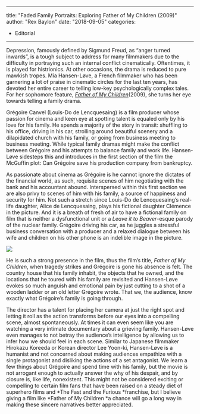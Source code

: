 
---
title: "Faded Family Portraits: Exploring Father of My Children (2009)"
author: "Rex Baylon"
date: "2018-09-05"
categories:
- Editorial
---

Depression, famously defined by Sigmund Freud, as “anger turned inwards”, is a tough subject to address for many filmmakers due to the difficulty in portraying such an internal conflict cinematically. Oftentimes, it is played for histrionics. At other occasions, the drama is reduced to pure mawkish tropes. Mia Hansen-Løve, a French filmmaker who has been garnering a lot of praise in cinematic circles for the last ten years, has devoted her entire career to telling low-key psychologically complex tales. For her sophomore feature, *[Father of My Children](https://vrv.co/watch/GRW4DJ1GY/The-Father-of-My-Children?utm_source=editorial_vrv&amp;utm_medium=blog_vrv&amp;utm_campaign=faded-family-portrait-exploring-father-of-my-children)*(2009), she turns her eye towards telling a family drama.

Grégoire Canvel (Louis-Do de Lencquesaing) is a film producer whose passion for cinema and keen eye at spotting talent is equaled only by his love for his family. He spends a majority of the story in transit: shuffling to his office, driving in his car, strolling around beautiful scenery and a dilapidated church with his family, or going from business meeting to business meeting. While typical family dramas might make the conflict between Grégoire and his attempts to balance family and work life. Hansen-Løve sidesteps this and introduces in the first section of the film the McGuffin plot: Can Grégoire save his production company from bankruptcy.

As passionate about cinema as Grégoire is he cannot ignore the dictates of the financial world, as such, requisite scenes of him negotiating with the bank and his accountant abound. Interspersed within this first section we are also privy to scenes of him with his family, a source of happiness and security for him. Not such a stretch since Louis-Do de Lencquesaing’s real-life daughter, Alice de Lencquesaing, plays his fictional daughter Clémence in the picture. And it is a breath of fresh of air to have a fictional family on film that is neither a dysfunctional unit or a *Leave it to Beaver*-esque parody of the nuclear family. Grégoire driving his car, as he juggles a stressful business conversation with a producer and a relaxed dialogue between his wife and children on his other phone is an indelible image in the picture.

![](https://i2.wp.com/vrvblog.co/wp-content/uploads/2018/04/Father-of-My-Children-film-still-1024x682.jpg?resize=1024%2C682&#038;ssl=1)

He is such a strong presence in the film, thus the film’s title, *Father of My Children*, when tragedy strikes and Grégoire is gone his absence is felt. The country house that his family inhabit, the objects that he owned, and the locations that he toured with his family are revisited and Hansen-Løve evokes so much anguish and emotional pain by just cutting to a shot of a wooden ladder or an old letter Grégoire wrote. That we, the audience, know exactly what Grégoire’s family is going through.

The director has a talent for placing her camera at just the right spot and letting it roll as the action transforms before our eyes into a compelling scene, almost spontaneously. At times it can even seem like you are watching a very intimate documentary about a grieving family. Hansen-Løve even manages to not betray the audience’s intelligence by allowing us to infer how we should feel in each scene. Similar to Japanese filmmaker Hirokazu Koreeda or Korean director Lee Yoon-ki, Hansen-Løve is a humanist and not concerned about making audiences empathize with a single protagonist and disliking the actions of a set antagonist. We learn a few things about Grégoire and spend time with his family, but the movie is not arrogant enough to actually answer the why of his despair, and by closure is, like life, nonexistent. This might not be considered exciting or compelling to certain film fans that have been raised on a steady diet of superhero films and *The Fast and the Furious *franchise, but I believe giving a film like *Father of My Children *a chance will go a long way in making these sincere narratives better appreciated.

 

 
